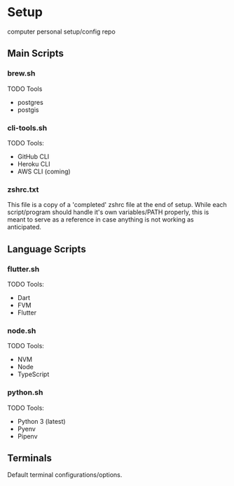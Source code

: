 # Setup
computer personal setup/config repo


## Main Scripts

### brew.sh
TODO
Tools
- postgres
- postgis

### cli-tools.sh
TODO
Tools:
- GitHub CLI
- Heroku CLI
- AWS CLI (coming)

### zshrc.txt
This file is a copy of a 'completed' zshrc file at the end of setup. While each script/program should handle it's own variables/PATH
properly, this is meant to serve as a reference in case anything is not working as anticipated.


## Language Scripts

### flutter.sh
TODO
Tools:
- Dart
- FVM
- Flutter

### node.sh
TODO
Tools:
- NVM
- Node
- TypeScript

### python.sh
TODO
Tools:
- Python 3 (latest)
- Pyenv
- Pipenv

## Terminals
Default terminal configurations/options.